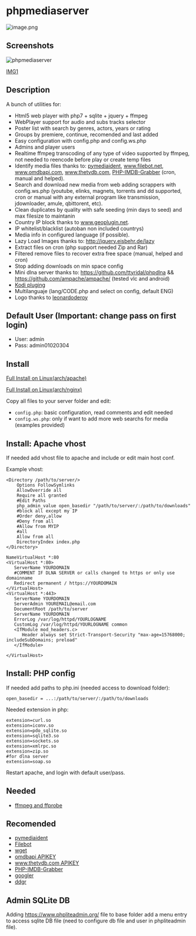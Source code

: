 # phpmediaserver

![image.png](https://github.com/leonardoderoy/phpmediaserver/blob/master/imgs/logo/1.png?raw=true)

## Screenshots

![phpmediaserver](https://media.giphy.com/media/8A7qPRuF8jzRcaQiyj/giphy.gif)

[IMG1](http://i67.tinypic.com/33opaiv.png)

## Description
A bunch of utilities for:
 - Html5 web player with php7 + sqlite + jquery + ffmpeg
 - WebPlayer support for audio and subs tracks selector
 - Poster list with search by genres, actors, years or rating
 - Groups by premiere, continue, recomended and last added
 - Easy configuration with config.php and config.ws.php
 - Admins and player users
 - Realtime ffmpeg transcoding of any type of video supported by ffmpeg, not needed to reencode before play or create temp files
 - Identify media files thanks to: [pymediaident](https://github.com/EsTass/pymediaident), www.filebot.net, www.omdbapi.com, www.thetvdb.com, [PHP-IMDB-Grabber](https://github.com/FabianBeiner/PHP-IMDB-Grabber) (cron, manual and helped).
 - Search and download new media from web adding scrappers with config.ws.php (youtube, elinks, magnets, torrents and dd supported, cron or manual with any external program like transmission, jdownloader, amule, qbittorent, etc).
 - Clean duplicates by quality with safe seeding (min days to seed) and max filesize to maintanin
 - Country IP block thanks to www.geoplugin.net.
 - IP whitelist/blacklist (autoban non included countrys)
 - Media info in configured language (if possible).
 - Lazy Load Images thanks to: http://jquery.eisbehr.de/lazy
 - Extract files on cron (php support needed Zip and Rar)
 - Filtered remove files to recover extra free space (manual, helped and cron)
 - Stop adding downloads on min space config
 - Mini dlna server thanks to: https://github.com/ttyridal/phpdlna && https://github.com/ampache/ampache/ (tested vlc and android)
 - [Kodi pluging](https://github.com/EsTass/phpmediaserver-kodi)
 - Multilanguaje (lang/CODE.php and select on config, default ENG)
 - Logo thanks to [leonardoderoy](https://github.com/leonardoderoy)

## Default User (Important: change pass on first login)
 - User: admin
 - Pass: admin01020304
 
## Install

[Full Install on Linux(arch/apache)](https://github.com/EsTass/phpmediaserver/wiki/Install-In-linux-(arch-apache))

[Full Install on Linux(arch/nginx)](https://github.com/EsTass/phpmediaserver/wiki/Install-in-Linux-(arch-nginx))

Copy all files to your server folder and edit:
 - `config.php`: basic configuration, read comments and edit needed
 - `config.ws.php`: only if want to add more web searchs for media (examples provided)

## Install: Apache vhost
If needed add vhost file to apache and include or edit main host conf. 

Example vhost:
```
<Directory /path/to/server/>
    Options FollowSymlinks
    AllowOverride all
    Require all granted
    #Edit Paths
    php_admin_value open_basedir "/path/to/server/:/path/to/downloads"
    #block all except my IP
    #Order deny,allow
    #Deny from all
    #Allow from MYIP
    #all
    Allow from all
    DirectoryIndex index.php
</Directory>

NameVirtualHost *:80
<VirtualHost *:80>
   ServerName YOURDOMAIN
   #COMMENT IF DLNA SERVER or calls changed to https or only use domainname
   Redirect permanent / https://YOURDOMAIN
</VirtualHost>
<VirtualHost *:443>
   ServerName YOURDOMAIN
   ServerAdmin YOUREMAIL@email.com
   DocumentRoot /path/to/server
   ServerName YOURDOMAIN
   ErrorLog /var/log/httpd/YOURLOGNAME
   CustomLog /var/log/httpd/YOURLOGNAME common
   <IfModule mod_headers.c>
      Header always set Strict-Transport-Security "max-age=15768000; includeSubDomains; preload"
   </IfModule>

</VirtualHost>
```

## Install: PHP config

If needed add paths to php.ini (needed access to download folder):
```
open_basedir = ...:/path/to/server/:/path/to/downloads
```

Needed extension in php:
```
extension=curl.so
extension=iconv.so
extension=pdo_sqlite.so
extension=sqlite3.so
extension=sockets.so
extension=xmlrpc.so
extension=zip.so
#for dlna server
extension=soap.so
```

Restart apache, and login with default user/pass.

## Needed
 - [ffmpeg and ffprobe](https://ffmpeg.org/)
 
## Recomended
- [pymediaident](https://github.com/EsTass/pymediaident)
- [Filebot](https://www.filebot.net)
 - [wget](https://www.gnu.org/software/wget/)
 - [omdbapi APIKEY](https://www.omdbapi.com)
 - [www.thetvdb.com APIKEY](https://www.thetvdb.com)
 - [PHP-IMDB-Grabber](https://github.com/FabianBeiner/PHP-IMDB-Grabber)
 - [googler](https://pypi.python.org/pypi/googler)
 - [ddgr](https://github.com/jarun/ddgr)

## Admin SQLite DB

Adding https://www.phpliteadmin.org/ file to base folder add a menu entry to access sqlite DB file (need to configure db file and user in phpliteadmin file).
